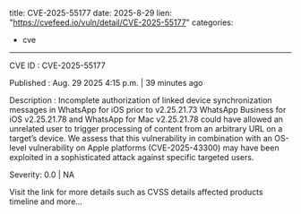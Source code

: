  
title: CVE-2025-55177
date: 2025-8-29
lien: "https://cvefeed.io/vuln/detail/CVE-2025-55177"
categories:
  - cve
---

CVE ID : CVE-2025-55177

Published :  Aug. 29
2025
4:15 p.m. | 39 minutes ago

Description : Incomplete authorization of linked device synchronization messages in WhatsApp for iOS prior to v2.25.21.73
WhatsApp Business for iOS v2.25.21.78
and WhatsApp for Mac v2.25.21.78 could have allowed an unrelated user to trigger processing of content from an arbitrary URL on a target’s device. We assess that this vulnerability
in combination with an OS-level vulnerability on Apple platforms (CVE-2025-43300)
may have been exploited in a sophisticated attack against specific targeted users.

Severity: 0.0 | NA

Visit the link for more details
such as CVSS details
affected products
timeline
and more...
